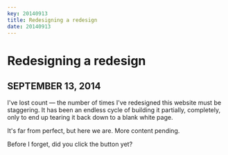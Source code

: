 ```yaml
---
key: 20140913
title: Redesigning a redesign
date: 20140913
---
```


Redesigning a redesign
===
SEPTEMBER 13, 2014
---

I've lost count — the number of times I've redesigned this website must be staggering. It has been an endless cycle of building it partially, completely, only to end up tearing it back down to a blank white page.

It's far from perfect, but here we are. More content pending.

Before I forget, did you click the button yet?